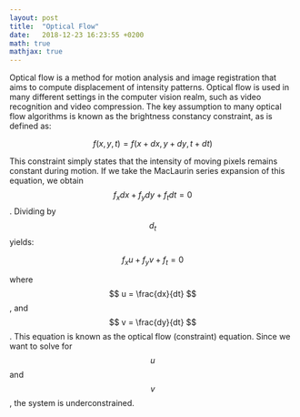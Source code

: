 ```yaml
---
layout: post
title:  "Optical Flow"
date:   2018-12-23 16:23:55 +0200
math: true
mathjax: true
---
```


Optical flow is a method for motion analysis and image registration that aims to compute displacement of intensity patterns. Optical flow is used in many different settings in the computer vision realm, such as video recognition and video compression. The key assumption to many optical flow algorithms is known as the brightness constancy constraint, as is defined as:

$$ f(x, y, t) = f(x + dx, y + dy, t + dt) $$

This constraint simply states that the intensity of moving pixels remains constant during motion. If we take the MacLaurin series expansion of this equation, we obtain $$ f_x dx + f_y dy + f_t dt = 0 $$. Dividing by $$ d_t $$ yields:

$$ f_x u + f_y v + f_t = 0 $$

where $$ u = \frac{dx}{dt} $$, and $$ v = \frac{dy}{dt} $$. This equation is known as the optical flow (constraint) equation. Since we want to solve for $$ u $$ and $$ v $$, the system is underconstrained.

